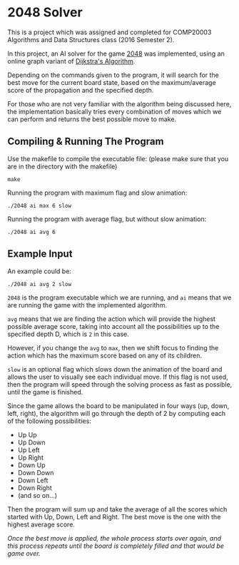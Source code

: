 # 2048 Solver

This is a project which was assigned and completed for COMP20003 Algorithms and Data Structures class (2016 Semester 2).

In this project, an AI solver for the game [2048](https://gabrielecirulli.github.io/2048/) was implemented, using an online graph variant of [Dijkstra's Algorithm](https://en.wikipedia.org/wiki/Dijkstra%27s_algorithm).

Depending on the commands given to the program, it will search for the best move for the current board state, based on the maximum/average score of the propagation and the specified depth.

For those who are not very familiar with the algorithm being discussed here, the implementation basically tries every combination of moves which we can perform and returns the best possible move to make.

## Compiling & Running The Program
Use the makefile to compile the executable file:
(please make sure that you are in the directory with the makefile)
```
make
```

Running the program with maximum flag and slow animation:
```
./2048 ai max 6 slow
```

Running the program with average flag, but without slow animation:
```
./2048 ai avg 6
```

## Example Input
An example could be:
```
./2048 ai avg 2 slow
```

`2048` is the program executable which we are running, and `ai` means that we are running the game with the implemented algorithm.

`avg` means that we are finding the action which will provide the highest possible average score, taking into account all the possibilities up to the specified depth D, which is `2` in this case. 

However, if you change the `avg` to `max`, then we shift focus to finding the action which has the maximum score based on any of its children.

`slow` is an optional flag which slows down the animation of the board and allows the user to visually see each individual move. If this flag is not used, then the program will speed through the solving process as fast as possible, until the game is finished.

Since the game allows the board to be manipulated in four ways (up, down, left, right), the algorithm will go through the depth of 2 by computing each of the following possibilities:

* Up Up
* Up Down
* Up Left
* Up Right
* Down Up
* Down Down
* Down Left
* Down Right
* (and so on...)

Then the program will sum up and take the average of all the scores which started with Up, Down, Left and Right. The best move is the one with the highest average score.

*Once the best move is applied, the whole process starts over again, and this process repeats until the board is completely filled and that would be game over.*